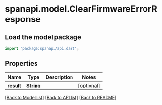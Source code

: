 # spanapi.model.ClearFirmwareErrorResponse

## Load the model package
```dart
import 'package:spanapi/api.dart';
```

## Properties
Name | Type | Description | Notes
------------ | ------------- | ------------- | -------------
**result** | **String** |  | [optional] 

[[Back to Model list]](../README.md#documentation-for-models) [[Back to API list]](../README.md#documentation-for-api-endpoints) [[Back to README]](../README.md)


